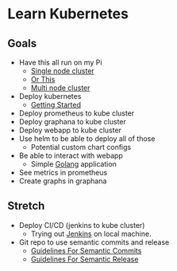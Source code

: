 # Learn Kubernetes

## Goals
- Have this all run on my Pi
  - [Single node cluster](https://opensource.com/article/20/3/kubernetes-raspberry-pi-k3s)
  - [Or This](https://kubernetes.io/blog/2015/12/creating-raspberry-pi-cluster-running/)
  - [Multi node cluster](https://opensource.com/article/20/6/kubernetes-raspberry-pi)
- Deploy kubernetes 
  - [Getting Started](https://kubernetes.io/docs/setup/)
- Deploy prometheus to kube cluster
- Deploy graphana to kube cluster
- Deploy webapp to kube cluster
- Use helm to be able to deploy all of those
  - Potential custom chart configs
- Be able to interact with webapp
  - Simple [Golang](https://www.callicoder.com/deploy-containerized-go-app-kubernetes/) application
- See metrics in prometheus
- Create graphs in graphana

## Stretch
- Deploy CI/CD (jenkins to kube cluster)
  - Trying out [Jenkins](https://appfleet.com/blog/how-to-set-up-jenkins-on-kubernetes/) on local machine.
- Git repo to use semantic commits and release
  - [Guidelines For Semantic Commits](https://gist.github.com/joshbuchea/6f47e86d2510bce28f8e7f42ae84c716)
  - [Guidelines For Semantic Release](https://github.com/semantic-release/semantic-release)